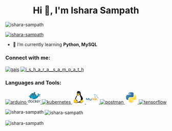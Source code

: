 <h1 align="center">Hi 👋, I'm Ishara Sampath</h1>
<p align="left"> <img src="https://komarev.com/ghpvc/?username=ishara-sampath&label=Profile%20views&color=0e75b6&style=flat" alt="ishara-sampath" /> </p>

<p align="left"> <a href="https://github.com/ryo-ma/github-profile-trophy"><img src="https://github-profile-trophy.vercel.app/?username=ishara-sampath" alt="ishara-sampath" /></a> </p>

- 🌱 I’m currently learning **Python, MySQL**

<h3 align="left">Connect with me:</h3>
<p align="left">
<a href="https://linkedin.com/in/gais" target="blank"><img align="center" src="https://raw.githubusercontent.com/rahuldkjain/github-profile-readme-generator/master/src/images/icons/Social/linked-in-alt.svg" alt="gais" height="30" width="40" /></a>
<a href="https://instagram.com/i_s_h_a_r_a__s_a_m_p_a_t_h" target="blank"><img align="center" src="https://raw.githubusercontent.com/rahuldkjain/github-profile-readme-generator/master/src/images/icons/Social/instagram.svg" alt="i_s_h_a_r_a__s_a_m_p_a_t_h" height="30" width="40" /></a>
</p>

<h3 align="left">Languages and Tools:</h3>
<p align="left"> <a href="https://www.arduino.cc/" target="_blank" rel="noreferrer"> <img src="https://cdn.worldvectorlogo.com/logos/arduino-1.svg" alt="arduino" width="40" height="40"/> </a> <a href="https://www.docker.com/" target="_blank" rel="noreferrer"> <img src="https://raw.githubusercontent.com/devicons/devicon/master/icons/docker/docker-original-wordmark.svg" alt="docker" width="40" height="40"/> </a> <a href="https://kubernetes.io" target="_blank" rel="noreferrer"> <img src="https://www.vectorlogo.zone/logos/kubernetes/kubernetes-icon.svg" alt="kubernetes" width="40" height="40"/> </a> <a href="https://www.linux.org/" target="_blank" rel="noreferrer"> <img src="https://raw.githubusercontent.com/devicons/devicon/master/icons/linux/linux-original.svg" alt="linux" width="40" height="40"/> </a> <a href="https://www.mysql.com/" target="_blank" rel="noreferrer"> <img src="https://raw.githubusercontent.com/devicons/devicon/master/icons/mysql/mysql-original-wordmark.svg" alt="mysql" width="40" height="40"/> </a> <a href="https://postman.com" target="_blank" rel="noreferrer"> <img src="https://www.vectorlogo.zone/logos/getpostman/getpostman-icon.svg" alt="postman" width="40" height="40"/> </a> <a href="https://www.python.org" target="_blank" rel="noreferrer"> <img src="https://raw.githubusercontent.com/devicons/devicon/master/icons/python/python-original.svg" alt="python" width="40" height="40"/> </a> <a href="https://www.tensorflow.org" target="_blank" rel="noreferrer"> <img src="https://www.vectorlogo.zone/logos/tensorflow/tensorflow-icon.svg" alt="tensorflow" width="40" height="40"/> </a> </p>

<p><img align="left" src="https://github-readme-stats.vercel.app/api/top-langs?username=ishara-sampath&show_icons=true&locale=en&layout=compact" alt="ishara-sampath" /></p>

<p>&nbsp;<img align="center" src="https://github-readme-stats.vercel.app/api?username=ishara-sampath&show_icons=true&locale=en" alt="ishara-sampath" /></p>

<p><img align="center" src="https://github-readme-streak-stats.herokuapp.com/?user=ishara-sampath&" alt="ishara-sampath" /></p>
